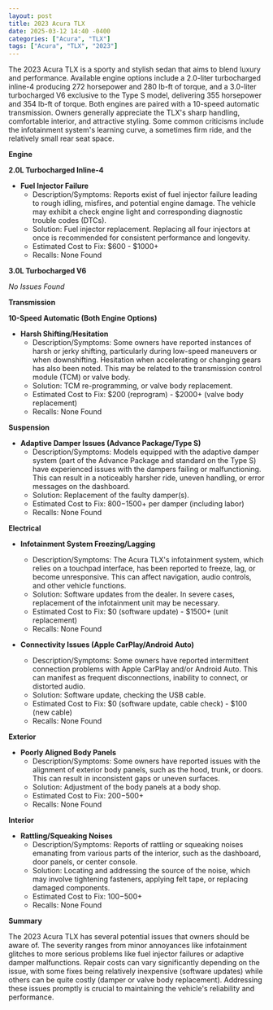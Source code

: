 ```yaml
---
layout: post
title: 2023 Acura TLX
date: 2025-03-12 14:40 -0400
categories: ["Acura", "TLX"]
tags: ["Acura", "TLX", "2023"]
---
```

The 2023 Acura TLX is a sporty and stylish sedan that aims to blend luxury and performance. Available engine options include a 2.0-liter turbocharged inline-4 producing 272 horsepower and 280 lb-ft of torque, and a 3.0-liter turbocharged V6 exclusive to the Type S model, delivering 355 horsepower and 354 lb-ft of torque. Both engines are paired with a 10-speed automatic transmission. Owners generally appreciate the TLX's sharp handling, comfortable interior, and attractive styling. Some common criticisms include the infotainment system's learning curve, a sometimes firm ride, and the relatively small rear seat space.

**Engine**

**2.0L Turbocharged Inline-4**

*   **Fuel Injector Failure**
    *   Description/Symptoms: Reports exist of fuel injector failure leading to rough idling, misfires, and potential engine damage. The vehicle may exhibit a check engine light and corresponding diagnostic trouble codes (DTCs).
    *   Solution: Fuel injector replacement. Replacing all four injectors at once is recommended for consistent performance and longevity.
    *   Estimated Cost to Fix: $600 - $1000+
    *   Recalls: None Found

**3.0L Turbocharged V6**

*No Issues Found*

**Transmission**

**10-Speed Automatic (Both Engine Options)**

*   **Harsh Shifting/Hesitation**
    *   Description/Symptoms: Some owners have reported instances of harsh or jerky shifting, particularly during low-speed maneuvers or when downshifting. Hesitation when accelerating or changing gears has also been noted. This may be related to the transmission control module (TCM) or valve body.
    *   Solution: TCM re-programming, or valve body replacement.
    *   Estimated Cost to Fix: $200 (reprogram) - $2000+ (valve body replacement)
    *   Recalls: None Found

**Suspension**

*   **Adaptive Damper Issues (Advance Package/Type S)**
    *   Description/Symptoms: Models equipped with the adaptive damper system (part of the Advance Package and standard on the Type S) have experienced issues with the dampers failing or malfunctioning. This can result in a noticeably harsher ride, uneven handling, or error messages on the dashboard.
    *   Solution: Replacement of the faulty damper(s).
    *   Estimated Cost to Fix: $800-$1500+ per damper (including labor)
    *   Recalls: None Found

**Electrical**

*   **Infotainment System Freezing/Lagging**
    *   Description/Symptoms: The Acura TLX's infotainment system, which relies on a touchpad interface, has been reported to freeze, lag, or become unresponsive. This can affect navigation, audio controls, and other vehicle functions.
    *   Solution: Software updates from the dealer. In severe cases, replacement of the infotainment unit may be necessary.
    *   Estimated Cost to Fix: $0 (software update) - $1500+ (unit replacement)
    *   Recalls: None Found

*   **Connectivity Issues (Apple CarPlay/Android Auto)**
    *   Description/Symptoms: Some owners have reported intermittent connection problems with Apple CarPlay and/or Android Auto. This can manifest as frequent disconnections, inability to connect, or distorted audio.
    *   Solution: Software update, checking the USB cable.
    *   Estimated Cost to Fix: $0 (software update, cable check) - $100 (new cable)
    *   Recalls: None Found

**Exterior**

*   **Poorly Aligned Body Panels**
    *   Description/Symptoms: Some owners have reported issues with the alignment of exterior body panels, such as the hood, trunk, or doors. This can result in inconsistent gaps or uneven surfaces.
    *   Solution: Adjustment of the body panels at a body shop.
    *   Estimated Cost to Fix: $200-$500+
    *   Recalls: None Found

**Interior**

*   **Rattling/Squeaking Noises**
    *   Description/Symptoms: Reports of rattling or squeaking noises emanating from various parts of the interior, such as the dashboard, door panels, or center console.
    *   Solution: Locating and addressing the source of the noise, which may involve tightening fasteners, applying felt tape, or replacing damaged components.
    *   Estimated Cost to Fix: $100-$500+
    *   Recalls: None Found

**Summary**

The 2023 Acura TLX has several potential issues that owners should be aware of. The severity ranges from minor annoyances like infotainment glitches to more serious problems like fuel injector failures or adaptive damper malfunctions. Repair costs can vary significantly depending on the issue, with some fixes being relatively inexpensive (software updates) while others can be quite costly (damper or valve body replacement). Addressing these issues promptly is crucial to maintaining the vehicle's reliability and performance.

